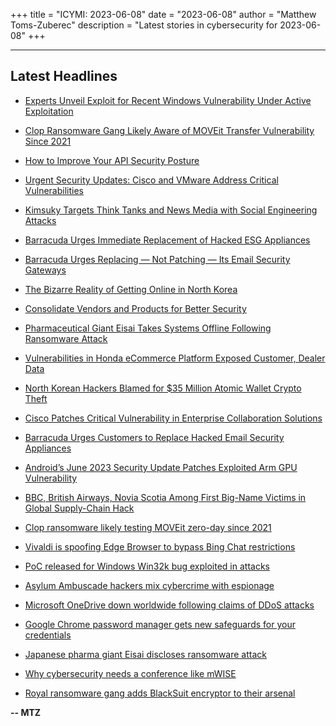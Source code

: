 +++
title = "ICYMI: 2023-06-08"
date = "2023-06-08"
author = "Matthew Toms-Zuberec"
description = "Latest stories in cybersecurity for 2023-06-08"
+++

---------------------------------------------------------------------------
## Latest Headlines
- [Experts Unveil Exploit for Recent Windows Vulnerability Under Active Exploitation](https://thehackernews.com/2023/06/experts-unveil-poc-exploit-for-recent.html)

- [Clop Ransomware Gang Likely Aware of MOVEit Transfer Vulnerability Since 2021](https://thehackernews.com/2023/06/clop-ransomware-gang-likely-exploiting.html)

- [How to Improve Your API Security Posture](https://thehackernews.com/2023/06/how-to-improve-your-api-security-posture.html)

- [Urgent Security Updates: Cisco and VMware Address Critical Vulnerabilities](https://thehackernews.com/2023/06/urgent-security-updates-cisco-and.html)

- [Kimsuky Targets Think Tanks and News Media with Social Engineering Attacks](https://thehackernews.com/2023/06/kimsuky-targets-think-tanks-and-news.html)

- [Barracuda Urges Immediate Replacement of Hacked ESG Appliances](https://thehackernews.com/2023/06/barracuda-urges-immediate-replacement.html)

- [Barracuda Urges Replacing — Not Patching — Its Email Security Gateways](https://krebsonsecurity.com/2023/06/barracuda-urges-replacing-not-patching-its-email-security-gateways/)

- [The Bizarre Reality of Getting Online in North Korea](https://www.wired.com/story/internet-reality-north-korea/)

- [Consolidate Vendors and Products for Better Security](https://www.securityweek.com/consolidate-vendors-and-products-for-better-security/)

- [Pharmaceutical Giant Eisai Takes Systems Offline Following Ransomware Attack](https://www.securityweek.com/pharmaceutical-giant-eisai-takes-systems-offline-following-ransomware-attack/)

- [Vulnerabilities in Honda eCommerce Platform Exposed Customer, Dealer Data](https://www.securityweek.com/vulnerabilities-in-honda-ecommerce-platform-exposed-customer-dealer-data/)

- [North Korean Hackers Blamed for $35 Million Atomic Wallet Crypto Theft](https://www.securityweek.com/north-korean-hackers-blamed-for-35-million-atomic-wallet-crypto-theft/)

- [Cisco Patches Critical Vulnerability in Enterprise Collaboration Solutions](https://www.securityweek.com/cisco-patches-critical-vulnerability-in-enterprise-collaboration-solutions/)

- [Barracuda Urges Customers to Replace Hacked Email Security Appliances](https://www.securityweek.com/barracuda-urges-customers-to-replace-hacked-email-security-appliances/)

- [Android’s June 2023 Security Update Patches Exploited Arm GPU Vulnerability](https://www.securityweek.com/androids-june-2023-security-update-patches-exploited-arm-gpu-vulnerability/)

- [BBC, British Airways, Novia Scotia Among First Big-Name Victims in Global Supply-Chain Hack](https://www.securityweek.com/bbc-british-airways-novia-scotia-among-first-big-name-victims-in-global-supply-chain-hack/)

- [Clop ransomware likely testing MOVEit zero-day since 2021](https://www.bleepingcomputer.com/news/security/clop-ransomware-likely-testing-moveit-zero-day-since-2021/)

- [Vivaldi is spoofing Edge Browser to bypass Bing Chat restrictions](https://www.bleepingcomputer.com/news/microsoft/vivaldi-is-spoofing-edge-browser-to-bypass-bing-chat-restrictions/)

- [PoC released for Windows Win32k bug exploited in attacks](https://www.bleepingcomputer.com/news/security/poc-released-for-windows-win32k-bug-exploited-in-attacks/)

- [Asylum Ambuscade hackers mix cybercrime with espionage](https://www.bleepingcomputer.com/news/security/asylum-ambuscade-hackers-mix-cybercrime-with-espionage/)

- [Microsoft OneDrive down worldwide following claims of DDoS attacks](https://www.bleepingcomputer.com/news/microsoft/microsoft-onedrive-down-worldwide-following-claims-of-ddos-attacks/)

- [Google Chrome password manager gets new safeguards for your credentials](https://www.bleepingcomputer.com/news/security/google-chrome-password-manager-gets-new-safeguards-for-your-credentials/)

- [Japanese pharma giant Eisai discloses ransomware attack](https://www.bleepingcomputer.com/news/security/japanese-pharma-giant-eisai-discloses-ransomware-attack/)

- [Why cybersecurity needs a conference like mWISE](https://www.bleepingcomputer.com/news/security/why-cybersecurity-needs-a-conference-like-mwise/)

- [Royal ransomware gang adds BlackSuit encryptor to their arsenal](https://www.bleepingcomputer.com/news/security/royal-ransomware-gang-adds-blacksuit-encryptor-to-their-arsenal/)

**-- MTZ**